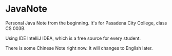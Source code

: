 # JavaNote
Personal Java Note from the beginning.
It's for Pasadena City College, class CS 003B.

Using IDE IntelliJ IDEA, which is a free source for every student.

There is some Chinese Note right now. It will changes to English later.
